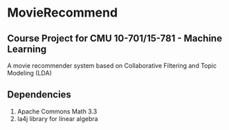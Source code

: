 MovieRecommend
==============

Course Project for CMU 10-701/15-781 - Machine Learning
-------------------------------------------------------
A movie recommender system based on Collaborative Filtering and Topic Modeling (LDA)

Dependencies
-------------
1. Apache Commons Math 3.3
2. la4j library for linear algebra
